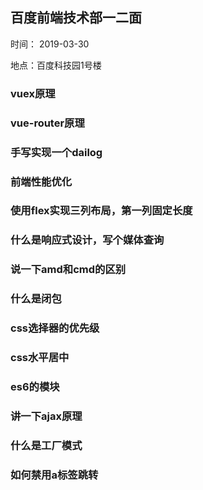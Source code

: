 ## 百度前端技术部一二面
时间： 2019-03-30

地点：百度科技园1号楼

### vuex原理

### vue-router原理

### 手写实现一个dailog

### 前端性能优化

### 使用flex实现三列布局，第一列固定长度

### 什么是响应式设计，写个媒体查询

### 说一下amd和cmd的区别

### 什么是闭包

### css选择器的优先级

### css水平居中

### es6的模块

### 讲一下ajax原理

### 什么是工厂模式

### 如何禁用a标签跳转
